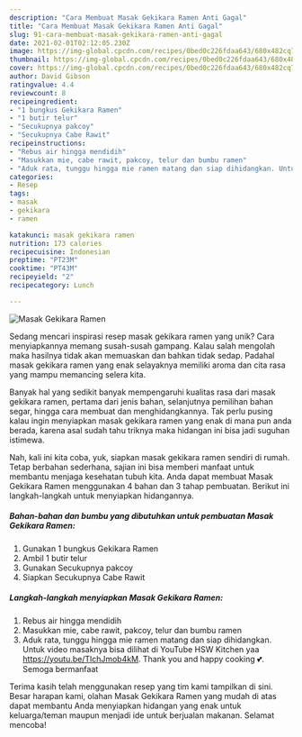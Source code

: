 ```yaml
---
description: "Cara Membuat Masak Gekikara Ramen Anti Gagal"
title: "Cara Membuat Masak Gekikara Ramen Anti Gagal"
slug: 91-cara-membuat-masak-gekikara-ramen-anti-gagal
date: 2021-02-01T02:12:05.230Z
image: https://img-global.cpcdn.com/recipes/0bed0c226fdaa643/680x482cq70/masak-gekikara-ramen-foto-resep-utama.jpg
thumbnail: https://img-global.cpcdn.com/recipes/0bed0c226fdaa643/680x482cq70/masak-gekikara-ramen-foto-resep-utama.jpg
cover: https://img-global.cpcdn.com/recipes/0bed0c226fdaa643/680x482cq70/masak-gekikara-ramen-foto-resep-utama.jpg
author: David Gibson
ratingvalue: 4.4
reviewcount: 8
recipeingredient:
- "1 bungkus Gekikara Ramen"
- "1 butir telur"
- "Secukupnya pakcoy"
- "Secukupnya Cabe Rawit"
recipeinstructions:
- "Rebus air hingga mendidih"
- "Masukkan mie, cabe rawit, pakcoy, telur dan bumbu ramen"
- "Aduk rata, tunggu hingga mie ramen matang dan siap dihidangkan. Untuk video masaknya bisa dilihat di YouTube HSW Kitchen yaa https://youtu.be/TlchJmob4kM. Thank you and happy cooking 💕. Semoga bermanfaat"
categories:
- Resep
tags:
- masak
- gekikara
- ramen

katakunci: masak gekikara ramen 
nutrition: 173 calories
recipecuisine: Indonesian
preptime: "PT23M"
cooktime: "PT43M"
recipeyield: "2"
recipecategory: Lunch

---
```



![Masak Gekikara Ramen](https://img-global.cpcdn.com/recipes/0bed0c226fdaa643/680x482cq70/masak-gekikara-ramen-foto-resep-utama.jpg)

Sedang mencari inspirasi resep masak gekikara ramen yang unik? Cara menyiapkannya memang susah-susah gampang. Kalau salah mengolah maka hasilnya tidak akan memuaskan dan bahkan tidak sedap. Padahal masak gekikara ramen yang enak selayaknya memiliki aroma dan cita rasa yang mampu memancing selera kita.

Banyak hal yang sedikit banyak mempengaruhi kualitas rasa dari masak gekikara ramen, pertama dari jenis bahan, selanjutnya pemilihan bahan segar, hingga cara membuat dan menghidangkannya. Tak perlu pusing kalau ingin menyiapkan masak gekikara ramen yang enak di mana pun anda berada, karena asal sudah tahu triknya maka hidangan ini bisa jadi suguhan istimewa.




Nah, kali ini kita coba, yuk, siapkan masak gekikara ramen sendiri di rumah. Tetap berbahan sederhana, sajian ini bisa memberi manfaat untuk membantu menjaga kesehatan tubuh kita. Anda dapat membuat Masak Gekikara Ramen menggunakan 4 bahan dan 3 tahap pembuatan. Berikut ini langkah-langkah untuk menyiapkan hidangannya.

<!--inarticleads1-->

##### Bahan-bahan dan bumbu yang dibutuhkan untuk pembuatan Masak Gekikara Ramen:

1. Gunakan 1 bungkus Gekikara Ramen
1. Ambil 1 butir telur
1. Gunakan Secukupnya pakcoy
1. Siapkan Secukupnya Cabe Rawit




<!--inarticleads2-->

##### Langkah-langkah menyiapkan Masak Gekikara Ramen:

1. Rebus air hingga mendidih
1. Masukkan mie, cabe rawit, pakcoy, telur dan bumbu ramen
1. Aduk rata, tunggu hingga mie ramen matang dan siap dihidangkan. Untuk video masaknya bisa dilihat di YouTube HSW Kitchen yaa https://youtu.be/TlchJmob4kM. Thank you and happy cooking 💕. Semoga bermanfaat




Terima kasih telah menggunakan resep yang tim kami tampilkan di sini. Besar harapan kami, olahan Masak Gekikara Ramen yang mudah di atas dapat membantu Anda menyiapkan hidangan yang enak untuk keluarga/teman maupun menjadi ide untuk berjualan makanan. Selamat mencoba!
